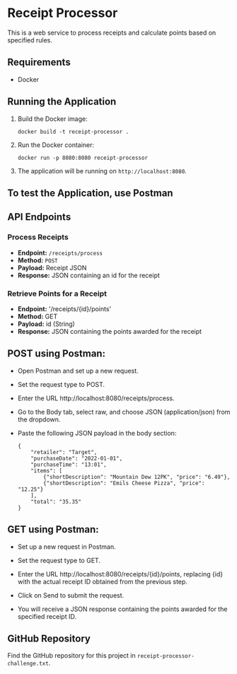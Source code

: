 # Receipt Processor

This is a web service to process receipts and calculate points based on specified rules.

## Requirements

- Docker

## Running the Application

1. Build the Docker image:

    ```
    docker build -t receipt-processor .
    ```

2. Run the Docker container:

    ```
    docker run -p 8080:8080 receipt-processor
    ```

3. The application will be running on `http://localhost:8080`.

## To test the Application, use Postman

## API Endpoints

### Process Receipts

- **Endpoint:** `/receipts/process`
- **Method:** `POST`
- **Payload:** Receipt JSON
- **Response:** JSON containing an id for the receipt


### Retrieve Points for a Receipt
- **Endpoint:** '/receipts/{id}/points'
- **Method:** GET
- **Payload:** id (String)
- **Response:** JSON containing the points awarded for the receipt


## POST using Postman:

- Open Postman and set up a new request.

- Set the request type to POST.

- Enter the URL http://localhost:8080/receipts/process.

- Go to the Body tab, select raw, and choose JSON (application/json) from the dropdown.

- Paste the following JSON payload in the body section:

    ```
    {
        "retailer": "Target",
        "purchaseDate": "2022-01-01",
        "purchaseTime": "13:01",
        "items": [
            {"shortDescription": "Mountain Dew 12PK", "price": "6.49"},
            {"shortDescription": "Emils Cheese Pizza", "price": "12.25"}
        ],
        "total": "35.35"
    }
    ```


## GET using Postman:

- Set up a new request in Postman.

- Set the request type to GET.

- Enter the URL http://localhost:8080/receipts/{id}/points, replacing {id} with the actual receipt ID obtained from the previous step.

- Click on Send to submit the request.

- You will receive a JSON response containing the points awarded for the specified receipt ID.


## GitHub Repository

Find the GitHub repository for this project in `receipt-processor-challenge.txt`.
